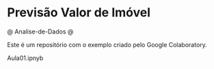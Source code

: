 # Previsão Valor de Imóvel

@ Analise-de-Dados @

Este é um repositório com o exemplo criado pelo Google Colaboratory.

Aula01.ipnyb



